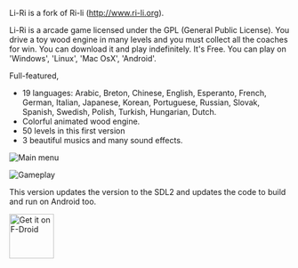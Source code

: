 Li-Ri is a fork of Ri-li (http://www.ri-li.org).

Li-Ri is a arcade game licensed under the GPL (General Public License).
You drive a toy wood engine in many levels and you must collect
all the coaches for win. You can download it and play indefinitely.
It's Free. You can play on 'Windows', 'Linux', 'Mac OsX', 'Android'.

Full-featured,
- 19 languages: Arabic, Breton, Chinese, English, Esperanto, French,
  German, Italian, Japanese, Korean, Portuguese, Russian, Slovak,
  Spanish, Swedish, Polish, Turkish, Hungarian, Dutch.
- Colorful animated wood engine.
- 50 levels in this first version
- 3 beautiful musics and many sound effects.

![Main menu](fastlane/metadata/android/en-US/images/sevenInchScreenshots/01.png)

![Gameplay](fastlane/metadata/android/en-US/images/sevenInchScreenshots/03.png)

This version updates the version to the SDL2 and updates the code to build and run on Android too.

[<img src="https://fdroid.gitlab.io/artwork/badge/get-it-on.png"
     alt="Get it on F-Droid"
     height="80">](https://f-droid.org/packages/org.liri.liri/)
